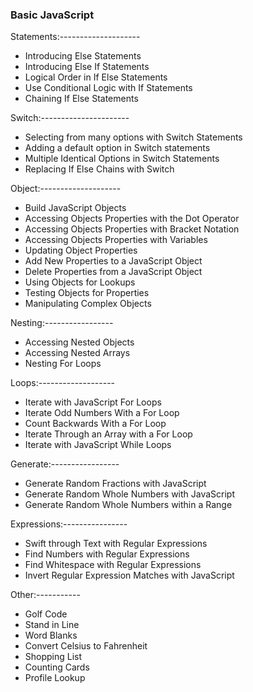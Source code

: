 ### Basic JavaScript

Statements:--------------------
- Introducing Else Statements
- Introducing Else If Statements
- Logical Order in If Else Statements
- Use Conditional Logic with If Statements
- Chaining If Else Statements

Switch:----------------------
- Selecting from many options with Switch Statements
- Adding a default option in Switch statements
- Multiple Identical Options in Switch Statements
- Replacing If Else Chains with Switch

Object:--------------------
- Build JavaScript Objects
- Accessing Objects Properties with the Dot Operator
- Accessing Objects Properties with Bracket Notation
- Accessing Objects Properties with Variables
- Updating Object Properties
- Add New Properties to a JavaScript Object
- Delete Properties from a JavaScript Object
- Using Objects for Lookups
- Testing Objects for Properties
- Manipulating Complex Objects

Nesting:-----------------
- Accessing Nested Objects
- Accessing Nested Arrays
- Nesting For Loops

Loops:-------------------
- Iterate with JavaScript For Loops
- Iterate Odd Numbers With a For Loop
- Count Backwards With a For Loop
- Iterate Through an Array with a For Loop
- Iterate with JavaScript While Loops

Generate:-----------------
- Generate Random Fractions with JavaScript
- Generate Random Whole Numbers with JavaScript
- Generate Random Whole Numbers within a Range

Expressions:----------------
- Swift through Text with Regular Expressions
- Find Numbers with Regular Expressions
- Find Whitespace with Regular Expressions
- Invert Regular Expression Matches with JavaScript

Other:-----------
- Golf Code
- Stand in Line
- Word Blanks
- Convert Celsius to Fahrenheit
- Shopping List
- Counting Cards
- Profile Lookup
